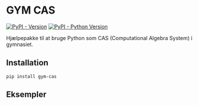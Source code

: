 # GYM CAS

[![PyPI - Version](https://img.shields.io/pypi/v/gym-cas.svg)](https://pypi.org/project/gym-cas)
[![PyPI - Python Version](https://img.shields.io/pypi/pyversions/gym-cas.svg)](https://pypi.org/project/gym-cas)

Hjælpepakke til at bruge Python som CAS (Computational Algebra System) i gymnasiet.

## Installation

```console
pip install gym-cas
```

## Eksempler
